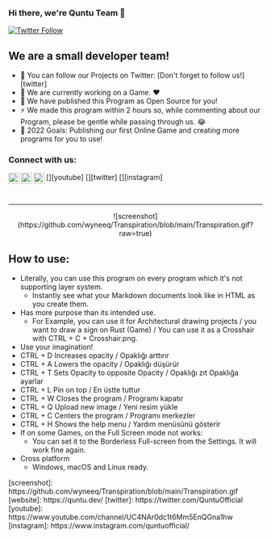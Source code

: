 ### Hi there, we're Quntu Team 👋 

[![Twitter Follow](https://img.shields.io/twitter/follow/QuntuOfficial?style=social)](https://twitter.com/intent/follow?original_referer=https%3A%2F%2Fgithub.com%2Fwyneeq&screen_name=Wynee)

## We are a small developer team!

- 🔭 You can follow our Projects on Twitter: [Don't forget to follow us!][twitter]
- 🌱 We are currently working on a Game. ❤️
- 👯 We have published this Program as Open Source for you!
- ⚡ We made this program within 2 hours so, while commenting about our Program, please be gentle while passing through us. 😂
- 🥅 2022 Goals: Publishing our first Online Game and creating more programs for you to use!

### Connect with us:

[<img align="left" alt="codeSTACKr | YouTube" width="22px" src="https://cdn.jsdelivr.net/npm/simple-icons@v3/icons/youtube.svg" />][youtube]
[<img align="left" alt="codeSTACKr | Twitter" width="22px" src="https://cdn.jsdelivr.net/npm/simple-icons@v3/icons/twitter.svg" />][twitter]
[<img align="left" alt="codeSTACKr | Instagram" width="22px" src="https://cdn.jsdelivr.net/npm/simple-icons@v3/icons/instagram.svg" />][instagram]

<br />

___

<center>![screenshot](https://github.com/wyneeq/Transpiration/blob/main/Transpiration.gif?raw=true)</center>

## How to use:

* Literally, you can use this program on every program which it's not supporting layer system.
  - Instantly see what your Markdown documents look like in HTML as you create them.
* Has more purpose than its intended use.
  - For Example, you can use it for Architectural drawing projects / you want to draw a sign on Rust (Game) / You can use it as a Crosshair with CTRL + C + Crosshair.png.
* Use your imagination! 
* CTRL + D Increases opacity  / Opaklığı arttırır
* CTRL + A Lowers the opacity / Opaklığı düşürür
* CTRL + T Sets Opacity to opposite Opacity / Opaklığı zıt Opaklığa ayarlar
* CTRL + L Pin on top / En üstte tuttur
* CTRL + W Closes the program / Programı kapatır
* CTRL + Q Upload new image / Yeni resim yükle 
* CTRL + C Centers the program / Programı merkezler
* CTRL + H Shows the help menu / Yardım menüsünü gösterir
* If on some Games, on the Full Screen mode not works:
  - You can set it to the Borderless Full-screen from the Settings. It will work fine again.
* Cross platform
  - Windows, macOS and Linux ready.
</details>
[screenshot]: https://github.com/wyneeq/Transpiration/blob/main/Transpiration.gif
[website]: https://quntu.dev/
[twitter]: https://twitter.com/QuntuOfficial
[youtube]: https://www.youtube.com/channel/UC4NAr0dc1t6Mm5EnQGna1hw
[instagram]: https://www.instagram.com/quntuofficial/